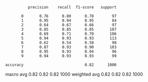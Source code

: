               precision    recall  f1-score   support

           0       0.76      0.80      0.78        97
           1       0.95      0.94      0.95        84
           2       0.64      0.67      0.66        97
           3       0.85      0.85      0.85       107
           4       0.69      0.71      0.70       106
           5       0.94      0.93      0.93       113
           6       0.62      0.54      0.58        98
           7       0.87      0.93      0.90       103
           8       0.95      0.93      0.94        96
           9       0.94      0.93      0.93        99

    accuracy                           0.82      1000
   macro avg       0.82      0.82      0.82      1000
weighted avg       0.82      0.82      0.82      1000

